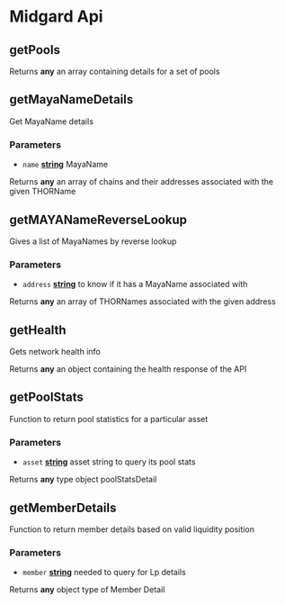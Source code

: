 # Midgard Api

<!-- Generated by documentation.js. Update this documentation by updating the source code. -->

## getPools

Returns **any** an array containing details for a set of pools

## getMayaNameDetails

Get MayaName details

### Parameters

-   `name` **[string][1]** MayaName

Returns **any** an array of chains and their addresses associated with the given THORName

## getMAYANameReverseLookup

Gives a list of MayaNames by reverse lookup

### Parameters

-   `address` **[string][1]** to know if it has a MayaName associated with

Returns **any** an array of THORNames associated with the given address

## getHealth

Gets network health info

Returns **any** an object containing the health response of the API

## getPoolStats

Function to return pool statistics for a particular asset

### Parameters

-   `asset` **[string][1]** asset string to query its pool stats

Returns **any** type object poolStatsDetail

## getMemberDetails

Function to return member details based on valid liquidity position

### Parameters

-   `member` **[string][1]** needed to query for Lp details

Returns **any** object type of Member Detail

[1]: https://developer.mozilla.org/docs/Web/JavaScript/Reference/Global_Objects/String
